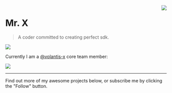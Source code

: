 <a href="#">
<img align="right" src="https://github-readme-stats.vercel.app/api?username=xaoxuu&show_icons=true&hide_border=true&icon_color=586069&title_color=a0a9af">
</a>

# Mr. X

> A coder committed to creating perfect sdk.

![](https://github-readme-stats.vercel.app/api/top-langs/?username=xaoxuu&hide=html)

Currently I am a [@volantis-x](https://github.com/volantis-x) core team member:

<a href="https://github.com/volantis-x/hexo-theme-volantis">
  <img src="https://github-readme-stats.vercel.app/api/pin/?username=volantis-x&repo=hexo-theme-volantis&show_owner=true" />
</a>

<br>

----

Find out more of my awesome projects below, or subscribe me by clicking the "Follow" button.
